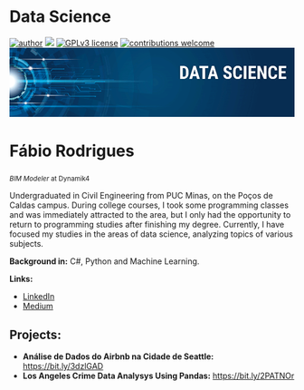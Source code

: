 # Data Science
[![author](https://img.shields.io/badge/author-fabiodotcom-red.svg)](https://www.linkedin.com/in/f-rodrigues)  [![](https://img.shields.io/badge/python-3.7+-blue.svg)](https://www.python.org/downloads/release/python-365/)  [![GPLv3 license](https://img.shields.io/badge/License-GPLv3-blue.svg)](http://perso.crans.org/besson/LICENSE.html)  [![contributions welcome](https://img.shields.io/badge/contributions-welcome-brightgreen.svg?style=flat)](https://github.com/fabiodotcom/Data-Science/issues)![banner](https://github.com/fabiodotcom/images/blob/main/banner.png?raw=True)

# Fábio Rodrigues
<sub>*BIM Modeler* at Dynamik4</sub>

Undergraduated in Civil Engineering from PUC Minas, on the Poços de Caldas campus. During college courses, I took some programming classes and was immediately attracted to the area, but I only had the opportunity to return to programming studies after finishing my degree. Currently, I have focused my studies in the areas of data science, analyzing topics of various subjects.


**Background in:** C#, Python and Machine Learning.

**Links:**
* [LinkedIn](https://www.linkedin.com/in/f-rodrigues/)
* [Medium](https://medium.com/@fabio_rodrigues)


## Projects:

* **Análise de Dados do Airbnb na Cidade de Seattle:** https://bit.ly/3dzlGAD
* **Los Angeles Crime Data Analysys Using Pandas:** https://bit.ly/2PATNOr
